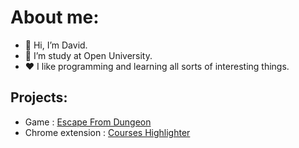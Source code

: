# About me:
- 👋 Hi, I’m David.
- 👀 I’m study at Open University.
- ❤️ I like programming and learning all sorts of interesting things.
## Projects:
- Game : <a href="https://play.google.com/store/apps/details?id=com.FlyingJellyFish.EscapeFromDungeon">Escape From Dungeon</a>
- Chrome extension : <a href="https://github.com/david-daveee/Extension-Highligher">Courses Highlighter</a>
<!---

--->
